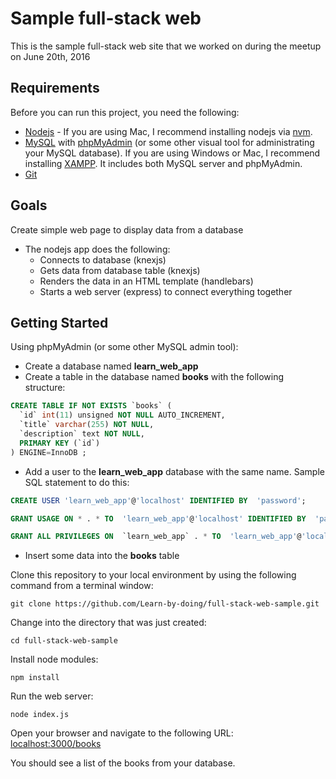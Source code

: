 # Sample full-stack web

This is the sample full-stack web site that we worked on during the meetup on June 20th, 2016

## Requirements

Before you can run this project, you need the following:
* [Nodejs](https://nodejs.org/en/) - If you are using Mac, I recommend installing nodejs via [nvm](https://github.com/creationix/nvm).
* [MySQL](https://www.mysql.com/) with [phpMyAdmin](https://www.phpmyadmin.net/) (or some other visual tool for administrating your MySQL database). If you are using Windows or Mac, I recommend installing [XAMPP](https://www.apachefriends.org/index.html). It includes both MySQL server and phpMyAdmin.
* [Git](https://git-scm.com/)


## Goals

Create simple web page to display data from a database

* The nodejs app does the following:
  * Connects to database (knexjs)
  * Gets data from database table (knexjs)
  * Renders the data in an HTML template (handlebars)
  * Starts a web server (express) to connect everything together


## Getting Started

Using phpMyAdmin (or some other MySQL admin tool):
* Create a database named __learn_web_app__
* Create a table in the database named __books__ with the following structure:
```sql
CREATE TABLE IF NOT EXISTS `books` (
  `id` int(11) unsigned NOT NULL AUTO_INCREMENT,
  `title` varchar(255) NOT NULL,
  `description` text NOT NULL,
  PRIMARY KEY (`id`)
) ENGINE=InnoDB ;
```
* Add a user to the __learn_web_app__ database with the same name. Sample SQL statement to do this:
```sql
CREATE USER 'learn_web_app'@'localhost' IDENTIFIED BY  'password';

GRANT USAGE ON * . * TO  'learn_web_app'@'localhost' IDENTIFIED BY  'password' WITH MAX_QUERIES_PER_HOUR 0 MAX_CONNECTIONS_PER_HOUR 0 MAX_UPDATES_PER_HOUR 0 MAX_USER_CONNECTIONS 0 ;

GRANT ALL PRIVILEGES ON  `learn_web_app` . * TO  'learn_web_app'@'localhost';
```
* Insert some data into the __books__ table

Clone this repository to your local environment by using the following command from a terminal window:
```
git clone https://github.com/Learn-by-doing/full-stack-web-sample.git
```

Change into the directory that was just created:
```
cd full-stack-web-sample
```

Install node modules:
```
npm install
```

Run the web server:
```
node index.js
```

Open your browser and navigate to the following URL:
[localhost:3000/books](http://localhost:3000/books)

You should see a list of the books from your database.
